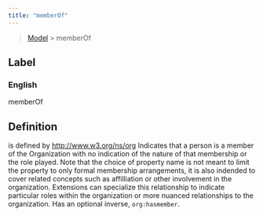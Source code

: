 ```yaml
---
title: "memberOf"
---
```


> [Model](./../) > memberOf

## Label

### English
memberOf


## Definition
is defined by    http://www.w3.org/ns/org Indicates that a person is a member of the Organization with no indication of the nature of that membership or the role played. Note that the choice of property name is not meant to limit the property to only formal membership arrangements, it is also indended to cover related concepts such as affilliation or other involvement in the organization. Extensions can specialize this relationship to indicate particular roles within the organization or more nuanced relationships to the organization. Has an optional inverse, `org:hasmember`. 


    
